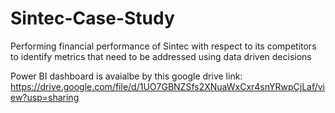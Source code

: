 # Sintec-Case-Study
Performing financial performance of Sintec with respect to its competitors to identify metrics that need to be addressed using data driven decisions

Power BI dashboard is avaialbe by this google drive link: https://drive.google.com/file/d/1UO7GBNZSfs2XNuaWxCxr4snYRwpCjLaf/view?usp=sharing
